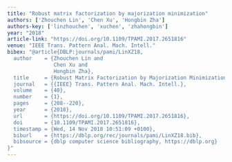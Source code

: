 ```yaml
---
title: "Robust matrix factorization by majorization minimization"
authors: ['Zhouchen Lin', 'Chen Xu', 'Hongbin Zha']
authors-key: ['linzhouchen', 'xuchen', 'zhahongbin']
year: "2018"
article-link: "https://doi.org/10.1109/TPAMI.2017.2651816"
venue: "IEEE Trans. Pattern Anal. Mach. Intell."
bibex: "@article{DBLP:journals/pami/LinXZ18,
  author    = {Zhouchen Lin and
               Chen Xu and
               Hongbin Zha},
  title     = {Robust Matrix Factorization by Majorization Minimization},
  journal   = {{IEEE} Trans. Pattern Anal. Mach. Intell.},
  volume    = {40},
  number    = {1},
  pages     = {208--220},
  year      = {2018},
  url       = {https://doi.org/10.1109/TPAMI.2017.2651816},
  doi       = {10.1109/TPAMI.2017.2651816},
  timestamp = {Wed, 14 Nov 2018 10:51:09 +0100},
  biburl    = {https://dblp.org/rec/journals/pami/LinXZ18.bib},
  bibsource = {dblp computer science bibliography, https://dblp.org}
}"
---
```

